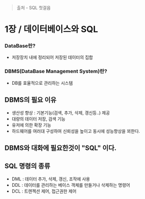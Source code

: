 > 출처 - SQL 첫걸음

# 1장 / 데이터베이스와 SQL

### DataBase란?

- 저장장치 내에 정리되어 저장된 데이터의 집합

### DBMS(DataBase Management System)란?

- DB를 효율적으로 관리하는 시스템

## DBMS의 필요 이유

- 생산성 향상 : 기본기능(검색, 추가, 삭제, 갱신등..) 제공
- 대량의 데이터 저장, 검색 기능
- 유저에 의한 확장 기능
- 하드웨어를 여러대 구성하여 신뢰성을 높이고 동시에 성능향상을 꾀한다.

## DBMS와 대화에 필요한것이 "SQL" 이다.

## SQL 명령의 종류

- DML : 데이터 추가, 삭제, 갱신, 조작에 사용
- DDL : 데이터를 관리하는 베이스 객체를 만들거나 삭제하는 명령어
- DCL : 트렌젝션 제어, 접근권한 제어